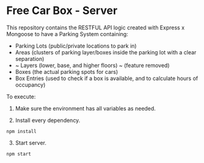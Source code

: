 # Free Car Box - Server

This repository contains the RESTFUL API logic created with Express x Mongoose to have a Parking System containing:

-   Parking Lots (public/private locations to park in)
-   Areas (clusters of parking layer/boxes inside the parking lot with a clear separation)
-   ~ Layers (lower, base, and higher floors) ~ (feature removed)
-   Boxes (the actual parking spots for cars)
-   Box Entries (used to check if a box is available, and to calculate hours of occupancy)

To execute:

1. Make sure the environment has all variables as needed.

2. Install every dependency.

```
npm install
```

3. Start server.

```
npm start
```

